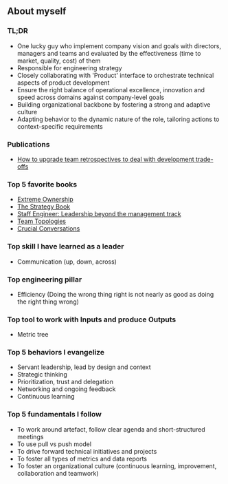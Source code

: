 ## About myself

### TL;DR
- One lucky guy who implement company vision and goals with directors, managers and teams and evaluated by the effectiveness (time to market, quality, cost) of them
- Responsible for engineering strategy 
- Closely collaborating with 'Product' interface to orchestrate technical aspects of product development
- Ensure the right balance of operational excellence, innovation and speed across domains against company-level goals
- Building organizational backbone by fostering a strong and adaptive culture
- Adapting behavior to the dynamic nature of the role, tailoring actions to context-specific requirements

### Publications
- [How to upgrade team retrospectives to deal with development trade-offs](https://medium.com/flo-health/how-to-determine-a-trade-off-between-speed-and-quality-and-in-what-way-it-connects-to-68a2217de2bc)

### Top 5 favorite books
- [Extreme Ownership](https://www.amazon.com/Extreme-Ownership-U-S-Navy-SEALs-ebook/dp/B0739PYQSS)
- [The Strategy Book](https://www.amazon.com/Strategy-Book-strategically-deliver-outstanding/dp/1292264136)
- [Staff Engineer: Leadership beyond the management track](https://www.amazon.com/Staff-Engineer-Leadership-beyond-management-ebook/dp/B08RMSHYGG)
- [Team Topologies](https://www.amazon.com/Team-Topologies-Organizing-Business-Technology/dp/1942788819)
- [Crucial Conversations](https://www.amazon.com/Crucial-Conversations-Talking-Stakes-Second/dp/1469266822)

### Top skill I have learned as a leader 
- Communication (up, down, across)

### Top engineering pillar
- Efficiency (Doing the wrong thing right is not nearly as good as doing the right thing wrong)

### Top tool to work with Inputs and produce Outputs
- Metric tree

### Top 5 behaviors I evangelize 
- Servant leadership, lead by design and context
- Strategic thinking
- Prioritization, trust and delegation
- Networking and ongoing feedback
- Continuous learning

### Top 5 fundamentals I follow
- To work around artefact, follow clear agenda and short-structured meetings
- To use pull vs push model 
- To drive forward technical initiatives and projects
- To foster all types of metrics and data reports
- To foster an organizational culture (continuous learning, improvement, collaboration and teamwork)
